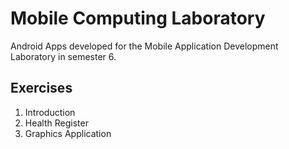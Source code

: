 # Mobile Computing Laboratory
Android Apps developed for the Mobile Application Development Laboratory in semester 6.
## Exercises
1. Introduction <br>
2. Health Register <br>
3. Graphics Application <br>

